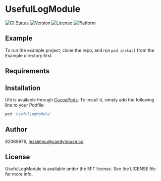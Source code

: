 # UsefulLogModule

[![CI Status](https://img.shields.io/travis/82069976/Ulti.svg?style=flat)](https://travis-ci.org/82069976/Ulti)
[![Version](https://img.shields.io/cocoapods/v/Ulti.svg?style=flat)](https://cocoapods.org/pods/Ulti)
[![License](https://img.shields.io/cocoapods/l/Ulti.svg?style=flat)](https://cocoapods.org/pods/Ulti)
[![Platform](https://img.shields.io/cocoapods/p/Ulti.svg?style=flat)](https://cocoapods.org/pods/Ulti)

## Example

To run the example project, clone the repo, and run `pod install` from the Example directory first.

## Requirements

## Installation

Ulti is available through [CocoaPods](https://cocoapods.org). To install
it, simply add the following line to your Podfile:

```ruby
pod 'UsefulLogModule'
```

## Author

82069976, jessiehsu@candyhouse.co

## License

UsefulLogModule is available under the MIT license. See the LICENSE file for more info.
